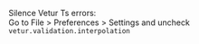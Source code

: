 Silence Vetur Ts errors:  
Go to File > Preferences > Settings and uncheck `vetur.validation.interpolation`
